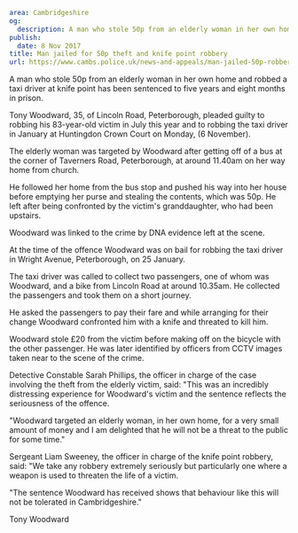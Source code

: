 ```yaml
area: Cambridgeshire
og:
  description: A man who stole 50p from an elderly woman in her own home and robbed a taxi driver at knife point has been sentenced to five years and eight months in prison.
publish:
  date: 8 Nov 2017
title: Man jailed for 50p theft and knife point robbery
url: https://www.cambs.police.uk/news-and-appeals/man-jailed-50p-robbery
```

A man who stole 50p from an elderly woman in her own home and robbed a taxi driver at knife point has been sentenced to five years and eight months in prison.

Tony Woodward, 35, of Lincoln Road, Peterborough, pleaded guilty to robbing his 83-year-old victim in July this year and to robbing the taxi driver in January at Huntingdon Crown Court on Monday, (6 November).

The elderly woman was targeted by Woodward after getting off of a bus at the corner of Taverners Road, Peterborough, at around 11.40am on her way home from church.

He followed her home from the bus stop and pushed his way into her house before emptying her purse and stealing the contents, which was 50p. He left after being confronted by the victim's granddaughter, who had been upstairs.

Woodward was linked to the crime by DNA evidence left at the scene.

At the time of the offence Woodward was on bail for robbing the taxi driver in Wright Avenue, Peterborough, on 25 January.

The taxi driver was called to collect two passengers, one of whom was Woodward, and a bike from Lincoln Road at around 10.35am. He collected the passengers and took them on a short journey.

He asked the passengers to pay their fare and while arranging for their change Woodward confronted him with a knife and threated to kill him.

Woodward stole £20 from the victim before making off on the bicycle with the other passenger. He was later identified by officers from CCTV images taken near to the scene of the crime.

Detective Constable Sarah Phillips, the officer in charge of the case involving the theft from the elderly victim, said: "This was an incredibly distressing experience for Woodward's victim and the sentence reflects the seriousness of the offence.

"Woodward targeted an elderly woman, in her own home, for a very small amount of money and I am delighted that he will not be a threat to the public for some time."

Sergeant Liam Sweeney, the officer in charge of the knife point robbery, said: "We take any robbery extremely seriously but particularly one where a weapon is used to threaten the life of a victim.

"The sentence Woodward has received shows that behaviour like this will not be tolerated in Cambridgeshire."

Tony Woodward
